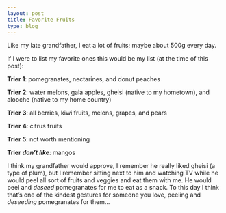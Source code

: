 ```yaml
---
layout: post
title: Favorite Fruits
type: blog
---
```


Like my late grandfather, I eat a lot of fruits; maybe about 500g every day. 

If I were to list my favorite ones this would be my list (at the time of this post):

**Trier 1**: pomegranates, nectarines, and donut peaches

**Trier 2**: water melons, gala apples, gheisi (native to my hometown), and alooche (native to my home country)

**Trier 3**:  all berries, kiwi fruits, melons, grapes, and pears

**Trier 4**:  citrus fruits

**Trier 5**: not worth mentioning

 **Trier _don’t like_**: mangos 

I think my grandfather would approve, I remember he really liked gheisi (a type of plum), but I remember sitting next to him and watching TV while he would peel all sort of fruits and veggies and eat them with me. He would peel and _deseed_ pomegranates for me to eat as a snack. To this day I think that’s one of the kindest gestures for someone you love, peeling and _deseeding_ pomegranates for them...
